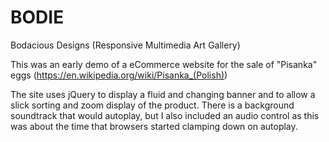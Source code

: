 # BODIE
 Bodacious Designs (Responsive Multimedia Art Gallery)

This was an early demo of a eCommerce website for the sale of "Pisanka" eggs (https://en.wikipedia.org/wiki/Pisanka_(Polish))

The site uses jQuery to display a fluid and changing banner and to allow a slick sorting and zoom display of the product.  There is a background soundtrack that would autoplay, but I also included an audio control as this was about the time that browsers started clamping down on autoplay.
